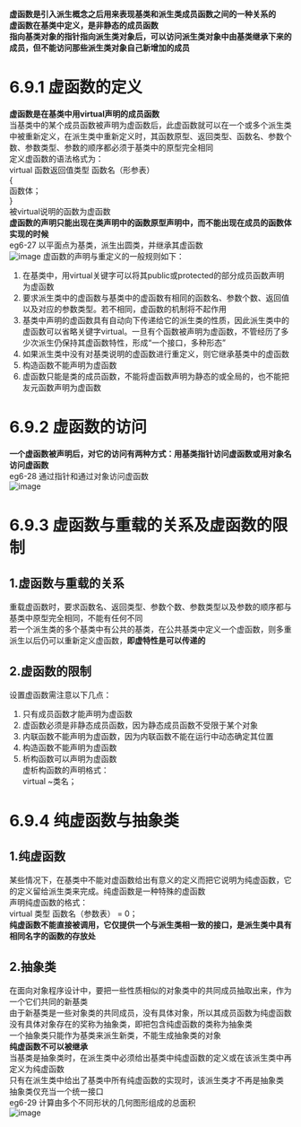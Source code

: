 **虚函数是引入派生概念之后用来表现基类和派生类成员函数之间的一种关系的**  
**虚函数在基类中定义，是非静态的成员函数**  
**指向基类对象的指针指向派生类对象后，可以访问派生类对象中由基类继承下来的成员，但不能访问那些派生类对象自己新增加的成员**  
# 6.9.1 虚函数的定义
**虚函数是在基类中用virtual声明的成员函数**  
当基类中的某个成员函数被声明为虚函数后，此虚函数就可以在一个或多个派生类中被重新定义，在派生类中重新定义时，其函数原型、返回类型、函数名、参数个数、参数类型、参数的顺序都必须于基类中的原型完全相同  
定义虚函数的语法格式为：  
virtual 函数返回值类型 函数名（形参表）  
{  
函数体；  
}  
被virtual说明的函数为虚函数  
**虚函数的声明只能出现在类声明中的函数原型声明中，而不能出现在成员的函数体实现的时候**  
eg6-27 以平面点为基类，派生出圆类，并继承其虚函数  
![image](https://user-images.githubusercontent.com/77609544/113731831-aacece80-972b-11eb-985e-7b1186708dc3.png)
虚函数的声明与重定义的一般规则如下：  
1. 在基类中，用virtual关键字可以将其public或protected的部分成员函数声明为虚函数
2. 要求派生类中的虚函数与基类中的虚函数有相同的函数名、参数个数、返回值以及对应的参数类型。若不相同，虚函数的机制将不起作用
3. 基类中声明的虚函数具有自动向下传递给它的派生类的性质，因此派生类中的虚函数可以省略关键字virtual。一旦有个函数被声明为虚函数，不管经历了多少次派生仍保持其虚函数特性，形成“一个接口，多种形态”
4. 如果派生类中没有对基类说明的虚函数进行重定义，则它继承基类中的虚函数
5. 构造函数不能声明为虚函数
6. 虚函数只能是类的成员函数，不能将虚函数声明为静态的或全局的，也不能把友元函数声明为虚函数
# 6.9.2 虚函数的访问
**一个虚函数被声明后，对它的访问有两种方式：用基类指针访问虚函数或用对象名访问虚函数**  
eg6-28 通过指针和通过对象访问虚函数  
![image](https://user-images.githubusercontent.com/77609544/113863538-5f282d80-97dc-11eb-894d-e8cb140ff5c5.png)
# 6.9.3 虚函数与重载的关系及虚函数的限制
## 1.虚函数与重载的关系
重载虚函数时，要求函数名、返回类型、参数个数、参数类型以及参数的顺序都与基类中原型完全相同，不能有任何不同  
若一个派生类的多个基类中有公共的基类，在公共基类中定义一个虚函数，则多重派生以后仍可以重新定义虚函数，**即虚特性是可以传递的**  
## 2.虚函数的限制
设置虚函数需注意以下几点：  
1. 只有成员函数才能声明为虚函数
2. 虚函数必须是非静态成员函数，因为静态成员函数不受限于某个对象
3. 内联函数不能声明为虚函数，因为内联函数不能在运行中动态确定其位置
4. 构造函数不能声明为虚函数
5. 析构函数可以声明为虚函数  
虚析构函数的声明格式：  
virtual ~类名；
# 6.9.4 纯虚函数与抽象类
## 1.纯虚函数
某些情况下，在基类中不能对虚函数给出有意义的定义而把它说明为纯虚函数，它的定义留给派生类来完成。纯虚函数是一种特殊的虚函数  
声明纯虚函数的格式：  
virtual 类型 函数名（参数表） = 0；  
**纯虚函数不能直接被调用，它仅提供一个与派生类相一致的接口，是派生类中具有相同名字的函数的存放处**  
## 2.抽象类
在面向对象程序设计中，要把一些性质相似的对象类中的共同成员抽取出来，作为一个它们共同的新基类  
由于新基类是一些对象类的共同成员，没有具体对象，所以其成员函数为纯虚函数  
没有具体对象存在的奖称为抽象类，即把包含纯虚函数的类称为抽象类  
一个抽象类只能作为基类来派生新类，不能生成抽象类的对象  
**纯虚函数不可以被继承**  
当基类是抽象类时，在派生类中必须给出基类中纯虚函数的定义或在该派生类中再定义为纯虚函数  
只有在派生类中给出了基类中所有纯虚函数的实现时，该派生类才不再是抽象类  
抽象类仅充当一个统一接口  
eg6-29 计算由多个不同形状的几何图形组成的总面积  
![image](https://user-images.githubusercontent.com/77609544/113865879-36556780-97df-11eb-8316-55fe69ce7055.png)
